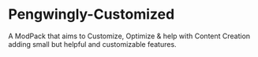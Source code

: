 # Pengwingly-Customized
A ModPack that aims to Customize, Optimize &amp; help with Content Creation adding small but helpful and customizable features.
